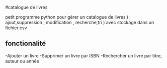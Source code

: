 #catalogue de livres

petit programme python pour gérer un catalogue de livres ( ajout,suppression , modification , recherche,tri ) avec stockage dans un fichier csv

## fonctionalité 

-Ajouter un livre 
-Supprimer un livre par ISBN
-Rechercher un livre par titre, auteur ou année

